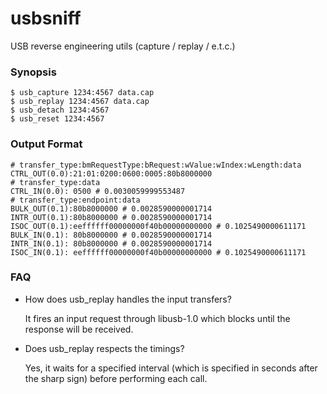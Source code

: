 usbsniff
=========

USB reverse engineering utils (capture / replay / e.t.c.)

### Synopsis

```nohiglight
$ usb_capture 1234:4567 data.cap
$ usb_replay 1234:4567 data.cap
$ usb_detach 1234:4567
$ usb_reset 1234:4567
```

### Output Format

```nohiglight
# transfer_type:bmRequestType:bRequest:wValue:wIndex:wLength:data
CTRL_OUT(0.0):21:01:0200:0600:0005:80b8000000
# transfer_type:data
CTRL_IN(0.0): 0500 # 0.0030059999553487
# transfer_type:endpoint:data
BULK_OUT(0.1):80b8000000 # 0.0028590000001714
INTR_OUT(0.1):80b8000000 # 0.0028590000001714
ISOC_OUT(0.1):eeffffff00000000f40b00000000000 # 0.1025490000611171
BULK_IN(0.1): 80b8000000 # 0.0028590000001714
INTR_IN(0.1): 80b8000000 # 0.0028590000001714
ISOC_IN(0.1): eeffffff00000000f40b00000000000 # 0.1025490000611171
```

### FAQ

* How does usb_replay handles the input transfers?

  It fires an input request through libusb-1.0 which blocks until the response will be received.

* Does usb_replay respects the timings?

  Yes, it waits for a specified interval (which is specified in seconds after the sharp sign) before performing each call.
